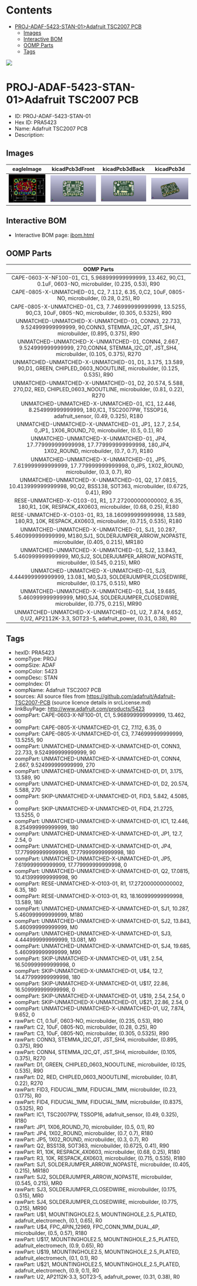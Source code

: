 



Contents
========

* [PROJ-ADAF-5423-STAN-01>Adafruit TSC2007 PCB](#proj-adaf-5423-stan-01adafruit-tsc2007-pcb)
	* [Images](#images)
	* [Interactive BOM](#interactive-bom)
	* [OOMP Parts](#oomp-parts)
	* [Tags](#tags)
  
![][im]
# PROJ-ADAF-5423-STAN-01>Adafruit TSC2007 PCB

- ID: PROJ-ADAF-5423-STAN-01
- Hex ID: PRA5423
- Name: Adafruit TSC2007 PCB
- Description: 

## Images
  
  

|eagleImage|kicadPcb3dFront|kicadPcb3dBack|kicadPcb3d|
| :---: | :---: | :---: | :---: |
|[![eagleImage](eagleImage_140.png)](eagleImage_600.png)|[![kicadPcb3dFront](kicadPcb3dFront_140.png)](kicadPcb3dFront_600.png)|[![kicadPcb3dBack](kicadPcb3dBack_140.png)](kicadPcb3dBack_600.png)|[![kicadPcb3d](kicadPcb3d_140.png)](kicadPcb3d_600.png)|

## Interactive BOM

- Interactive BOM page: [ibom.html](kicad/bom/ibom.html)

## OOMP Parts
  

|OOMP Parts|
| :---: |
|CAPE-0603-X-NF100-01, C1, 5.968999999999999, 13.462, 90,C1, 0.1uF, 0603-NO, microbuilder, (0.235, 0.53), R90|
|CAPE-0805-X-UNMATCHED-01, C2, 7.112, 6.35, 0,C2, 10uF, 0805-NO, microbuilder, (0.28, 0.25), R0|
|CAPE-0805-X-UNMATCHED-01, C3, 7.746999999999999, 13.5255, 90,C3, 10uF, 0805-NO, microbuilder, (0.305, 0.5325), R90|
|UNMATCHED-UNMATCHED-X-UNMATCHED-01, CONN3, 22.733, 9.524999999999999, 90,CONN3, STEMMA_I2C_QT, JST_SH4, microbuilder, (0.895, 0.375), R90|
|UNMATCHED-UNMATCHED-X-UNMATCHED-01, CONN4, 2.667, 9.524999999999999, 270,CONN4, STEMMA_I2C_QT, JST_SH4, microbuilder, (0.105, 0.375), R270|
|UNMATCHED-UNMATCHED-X-UNMATCHED-01, D1, 3.175, 13.589, 90,D1, GREEN, CHIPLED_0603_NOOUTLINE, microbuilder, (0.125, 0.535), R90|
|UNMATCHED-UNMATCHED-X-UNMATCHED-01, D2, 20.574, 5.588, 270,D2, RED, CHIPLED_0603_NOOUTLINE, microbuilder, (0.81, 0.22), R270|
|UNMATCHED-UNMATCHED-X-UNMATCHED-01, IC1, 12.446, 8.254999999999999, 180,IC1, TSC2007PW, TSSOP16, adafruit_sensor, (0.49, 0.325), R180|
|UNMATCHED-UNMATCHED-X-UNMATCHED-01, JP1, 12.7, 2.54, 0,JP1, 1X06_ROUND_70, microbuilder, (0.5, 0.1), R0|
|UNMATCHED-UNMATCHED-X-UNMATCHED-01, JP4, 17.779999999999998, 17.779999999999998, 180,JP4, 1X02_ROUND, microbuilder, (0.7, 0.7), R180|
|UNMATCHED-UNMATCHED-X-UNMATCHED-01, JP5, 7.619999999999999, 17.779999999999998, 0,JP5, 1X02_ROUND, microbuilder, (0.3, 0.7), R0|
|UNMATCHED-UNMATCHED-X-UNMATCHED-01, Q2, 17.0815, 10.413999999999998, 90,Q2, BSS138, SOT363, microbuilder, (0.6725, 0.41), R90|
|RESE-UNMATCHED-X-O103-01, R1, 17.272000000000002, 6.35, 180,R1, 10K, RESPACK_4X0603, microbuilder, (0.68, 0.25), R180|
|RESE-UNMATCHED-X-O103-01, R3, 18.160999999999998, 13.589, 180,R3, 10K, RESPACK_4X0603, microbuilder, (0.715, 0.535), R180|
|UNMATCHED-UNMATCHED-X-UNMATCHED-01, SJ1, 10.287, 5.460999999999999, M180,SJ1, SOLDERJUMPER_ARROW_NOPASTE, microbuilder, (0.405, 0.215), MR180|
|UNMATCHED-UNMATCHED-X-UNMATCHED-01, SJ2, 13.843, 5.460999999999999, M0,SJ2, SOLDERJUMPER_ARROW_NOPASTE, microbuilder, (0.545, 0.215), MR0|
|UNMATCHED-UNMATCHED-X-UNMATCHED-01, SJ3, 4.444999999999999, 13.081, M0,SJ3, SOLDERJUMPER_CLOSEDWIRE, microbuilder, (0.175, 0.515), MR0|
|UNMATCHED-UNMATCHED-X-UNMATCHED-01, SJ4, 19.685, 5.460999999999999, M90,SJ4, SOLDERJUMPER_CLOSEDWIRE, microbuilder, (0.775, 0.215), MR90|
|UNMATCHED-UNMATCHED-X-UNMATCHED-01, U2, 7.874, 9.652, 0,U2, AP2112K-3.3, SOT23-5, adafruit_power, (0.31, 0.38), R0|

## Tags

- hexID: PRA5423
- oompType: PROJ
- oompSize: ADAF
- oompColor: 5423
- oompDesc: STAN
- oompIndex: 01
- oompName: Adafruit TSC2007 PCB
- sources: All source files from https://github.com/adafruit/Adafruit-TSC2007-PCB (source licence details in srcLicense.md)
- linkBuyPage: http://www.adafruit.com/products/5423
- oompPart: CAPE-0603-X-NF100-01, C1, 5.968999999999999, 13.462, 90
- oompPart: CAPE-0805-X-UNMATCHED-01, C2, 7.112, 6.35, 0
- oompPart: CAPE-0805-X-UNMATCHED-01, C3, 7.746999999999999, 13.5255, 90
- oompPart: UNMATCHED-UNMATCHED-X-UNMATCHED-01, CONN3, 22.733, 9.524999999999999, 90
- oompPart: UNMATCHED-UNMATCHED-X-UNMATCHED-01, CONN4, 2.667, 9.524999999999999, 270
- oompPart: UNMATCHED-UNMATCHED-X-UNMATCHED-01, D1, 3.175, 13.589, 90
- oompPart: UNMATCHED-UNMATCHED-X-UNMATCHED-01, D2, 20.574, 5.588, 270
- oompPart: SKIP-UNMATCHED-X-UNMATCHED-01, FID3, 5.842, 4.5085, 0
- oompPart: SKIP-UNMATCHED-X-UNMATCHED-01, FID4, 21.2725, 13.5255, 0
- oompPart: UNMATCHED-UNMATCHED-X-UNMATCHED-01, IC1, 12.446, 8.254999999999999, 180
- oompPart: UNMATCHED-UNMATCHED-X-UNMATCHED-01, JP1, 12.7, 2.54, 0
- oompPart: UNMATCHED-UNMATCHED-X-UNMATCHED-01, JP4, 17.779999999999998, 17.779999999999998, 180
- oompPart: UNMATCHED-UNMATCHED-X-UNMATCHED-01, JP5, 7.619999999999999, 17.779999999999998, 0
- oompPart: UNMATCHED-UNMATCHED-X-UNMATCHED-01, Q2, 17.0815, 10.413999999999998, 90
- oompPart: RESE-UNMATCHED-X-O103-01, R1, 17.272000000000002, 6.35, 180
- oompPart: RESE-UNMATCHED-X-O103-01, R3, 18.160999999999998, 13.589, 180
- oompPart: UNMATCHED-UNMATCHED-X-UNMATCHED-01, SJ1, 10.287, 5.460999999999999, M180
- oompPart: UNMATCHED-UNMATCHED-X-UNMATCHED-01, SJ2, 13.843, 5.460999999999999, M0
- oompPart: UNMATCHED-UNMATCHED-X-UNMATCHED-01, SJ3, 4.444999999999999, 13.081, M0
- oompPart: UNMATCHED-UNMATCHED-X-UNMATCHED-01, SJ4, 19.685, 5.460999999999999, M90
- oompPart: SKIP-UNMATCHED-X-UNMATCHED-01, U$1, 2.54, 16.509999999999998, 0
- oompPart: SKIP-UNMATCHED-X-UNMATCHED-01, U$4, 12.7, 14.477999999999998, 180
- oompPart: SKIP-UNMATCHED-X-UNMATCHED-01, U$17, 22.86, 16.509999999999998, 0
- oompPart: SKIP-UNMATCHED-X-UNMATCHED-01, U$19, 2.54, 2.54, 0
- oompPart: SKIP-UNMATCHED-X-UNMATCHED-01, U$21, 22.86, 2.54, 0
- oompPart: UNMATCHED-UNMATCHED-X-UNMATCHED-01, U2, 7.874, 9.652, 0
- rawPart: C1, 0.1uF, 0603-NO, microbuilder, (0.235, 0.53), R90
- rawPart: C2, 10uF, 0805-NO, microbuilder, (0.28, 0.25), R0
- rawPart: C3, 10uF, 0805-NO, microbuilder, (0.305, 0.5325), R90
- rawPart: CONN3, STEMMA_I2C_QT, JST_SH4, microbuilder, (0.895, 0.375), R90
- rawPart: CONN4, STEMMA_I2C_QT, JST_SH4, microbuilder, (0.105, 0.375), R270
- rawPart: D1, GREEN, CHIPLED_0603_NOOUTLINE, microbuilder, (0.125, 0.535), R90
- rawPart: D2, RED, CHIPLED_0603_NOOUTLINE, microbuilder, (0.81, 0.22), R270
- rawPart: FID3, FIDUCIAL_1MM, FIDUCIAL_1MM, microbuilder, (0.23, 0.1775), R0
- rawPart: FID4, FIDUCIAL_1MM, FIDUCIAL_1MM, microbuilder, (0.8375, 0.5325), R0
- rawPart: IC1, TSC2007PW, TSSOP16, adafruit_sensor, (0.49, 0.325), R180
- rawPart: JP1, 1X06_ROUND_70, microbuilder, (0.5, 0.1), R0
- rawPart: JP4, 1X02_ROUND, microbuilder, (0.7, 0.7), R180
- rawPart: JP5, 1X02_ROUND, microbuilder, (0.3, 0.7), R0
- rawPart: Q2, BSS138, SOT363, microbuilder, (0.6725, 0.41), R90
- rawPart: R1, 10K, RESPACK_4X0603, microbuilder, (0.68, 0.25), R180
- rawPart: R3, 10K, RESPACK_4X0603, microbuilder, (0.715, 0.535), R180
- rawPart: SJ1, SOLDERJUMPER_ARROW_NOPASTE, microbuilder, (0.405, 0.215), MR180
- rawPart: SJ2, SOLDERJUMPER_ARROW_NOPASTE, microbuilder, (0.545, 0.215), MR0
- rawPart: SJ3, SOLDERJUMPER_CLOSEDWIRE, microbuilder, (0.175, 0.515), MR0
- rawPart: SJ4, SOLDERJUMPER_CLOSEDWIRE, microbuilder, (0.775, 0.215), MR90
- rawPart: U$1, MOUNTINGHOLE2.5, MOUNTINGHOLE_2.5_PLATED, adafruit_electromech, (0.1, 0.65), R0
- rawPart: U$4, FPC_4PIN_12969, FPC_CONN_1MM_DUAL_4P, microbuilder, (0.5, 0.57), R180
- rawPart: U$17, MOUNTINGHOLE2.5, MOUNTINGHOLE_2.5_PLATED, adafruit_electromech, (0.9, 0.65), R0
- rawPart: U$19, MOUNTINGHOLE2.5, MOUNTINGHOLE_2.5_PLATED, adafruit_electromech, (0.1, 0.1), R0
- rawPart: U$21, MOUNTINGHOLE2.5, MOUNTINGHOLE_2.5_PLATED, adafruit_electromech, (0.9, 0.1), R0
- rawPart: U2, AP2112K-3.3, SOT23-5, adafruit_power, (0.31, 0.38), R0



[im]: kicadPcb3d_450.png
